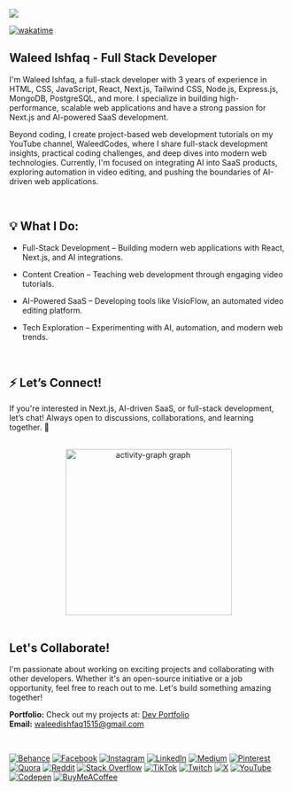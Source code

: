 [![](https://visitcount.itsvg.in/api?id=waleedcodes&label=Profile%20Views&icon=5&pretty=false)](https://visitcount.itsvg.in)

[![wakatime](https://wakatime.com/badge/user/b951d73e-41a0-4729-9738-e308642839a0.svg)](https://wakatime.com/@b951d73e-41a0-4729-9738-e308642839a0)


##  Waleed Ishfaq - Full Stack Developer

I'm Waleed Ishfaq, a full-stack developer with 3 years of experience in HTML, CSS, JavaScript, React, Next.js, Tailwind CSS, Node.js, Express.js, MongoDB, PostgreSQL, and more. I specialize in building high-performance, scalable web applications and have a strong passion for Next.js and AI-powered SaaS development.

Beyond coding, I create project-based web development tutorials on my YouTube channel, WaleedCodes, where I share full-stack development insights, practical coding challenges, and deep dives into modern web technologies. Currently, I'm focused on integrating AI into SaaS products, exploring automation in video editing, and pushing the boundaries of AI-driven web applications.

<br>

## 💡 What I Do:

- Full-Stack Development – Building modern web applications with React, Next.js, and AI integrations.

- Content Creation – Teaching web development through engaging video tutorials.

- AI-Powered SaaS – Developing tools like VisioFlow, an automated video editing platform.

- Tech Exploration – Experimenting with AI, automation, and modern web trends.
  
<br>

## ⚡ Let’s Connect!
If you're interested in Next.js, AI-driven SaaS, or full-stack development, let’s chat! Always open to discussions, collaborations, and learning together. 🚀


<br>

<div align="center">
  <img src="https://github-readme-activity-graph.vercel.app/graph?username=waleedcodes&radius=16&theme=react&area=true&order=5" height="300" alt="activity-graph graph"  />
</div>

<br>

## Let's Collaborate!
I'm passionate about working on exciting projects and collaborating with other developers. Whether it's an open-source initiative or a job opportunity, feel free to reach out to me. Let's build something amazing together!

**Portfolio:** Check out my projects at: [Dev Portfolio](https://waleedcodes-portfolio.vercel.app/)<br>
**Email:** waleedishfaq1515@gmail.com

<br>

[![Behance](https://img.shields.io/badge/Behance-1769ff?logo=behance&logoColor=white)](https://behance.net/waleedcodes) [![Facebook](https://img.shields.io/badge/Facebook-%231877F2.svg?logo=Facebook&logoColor=white)](https://facebook.com/waleedcodes) [![Instagram](https://img.shields.io/badge/Instagram-%23E4405F.svg?logo=Instagram&logoColor=white)](https://instagram.com/waleedcodes) [![LinkedIn](https://img.shields.io/badge/LinkedIn-%230077B5.svg?logo=linkedin&logoColor=white)](https://linkedin.com/in/waleedcodes) [![Medium](https://img.shields.io/badge/Medium-12100E?logo=medium&logoColor=white)](https://medium.com/@waleedcodes) [![Pinterest](https://img.shields.io/badge/Pinterest-%23E60023.svg?logo=Pinterest&logoColor=white)](https://pinterest.com/waleedcodes) [![Quora](https://img.shields.io/badge/Quora-%23B92B27.svg?logo=Quora&logoColor=white)](https://quora.com/profile/waleedcodes) [![Reddit](https://img.shields.io/badge/Reddit-%23FF4500.svg?logo=Reddit&logoColor=white)](https://reddit.com/user/waleedcodes) [![Stack Overflow](https://img.shields.io/badge/-Stackoverflow-FE7A16?logo=stack-overflow&logoColor=white)](https://stackoverflow.com/users/waleedcodes) [![TikTok](https://img.shields.io/badge/TikTok-%23000000.svg?logo=TikTok&logoColor=white)](https://tiktok.com/@https://www.tiktok.com/@waleedcodes) [![Twitch](https://img.shields.io/badge/Twitch-%239146FF.svg?logo=Twitch&logoColor=white)](https://twitch.tv/waleedcodes) [![X](https://img.shields.io/badge/X-black.svg?logo=X&logoColor=white)](https://x.com/waleedcodes) [![YouTube](https://img.shields.io/badge/YouTube-%23FF0000.svg?logo=YouTube&logoColor=white)](https://youtube.com/@waleedcodes) [![Codepen](https://img.shields.io/badge/Codepen-000000?style=for-the-badge&logo=codepen&logoColor=white)](https://codepen.io/waleedcodes) [![BuyMeACoffee](https://img.shields.io/badge/Buy%20Me%20a%20Coffee-ffdd00?style=for-the-badge&logo=buy-me-a-coffee&logoColor=black)](https://buymeacoffee.com/waleedcodes) 

